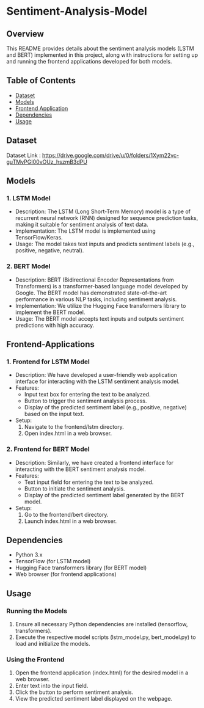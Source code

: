 # Sentiment-Analysis-Model

## Overview
This README provides details about the sentiment analysis models (LSTM and BERT) implemented in this project, along with instructions for setting up and running the frontend applications developed for both models.

## Table of Contents
- [Dataset](#Dataset)
- [Models](#Models)
- [Frontend Application](#Frontend-Application)
- [Dependencies](#Dependencies)
- [Usage](#Usage)

## Dataset 
Dataset Link : https://drive.google.com/drive/u/0/folders/1Xym22vc-guTMvPGI00vOUz_hszmB3dPU

## Models
### 1. LSTM Model
- Description: The LSTM (Long Short-Term Memory) model is a type of recurrent neural network (RNN) designed for sequence prediction tasks, making it suitable for sentiment analysis of text data.
- Implementation: The LSTM model is implemented using TensorFlow/Keras.
- Usage: The model takes text inputs and predicts sentiment labels (e.g., positive, negative, neutral).
### 2. BERT Model
- Description: BERT (Bidirectional Encoder Representations from Transformers) is a transformer-based language model developed by Google. The BERT model has demonstrated state-of-the-art performance in various NLP tasks, including sentiment analysis.
- Implementation: We utilize the Hugging Face transformers library to implement the BERT model.
- Usage: The BERT model accepts text inputs and outputs sentiment predictions with high accuracy.

## Frontend-Applications
### 1. Frontend for LSTM Model
- Description: We have developed a user-friendly web application interface for interacting with the LSTM sentiment analysis model.
- Features:
   - Input text box for entering the text to be analyzed.
   - Button to trigger the sentiment analysis process.
   - Display of the predicted sentiment label (e.g., positive, negative) based on the input text.
- Setup:
   1. Navigate to the frontend/lstm directory.
   2. Open index.html in a web browser.
### 2. Frontend for BERT Model
- Description: Similarly, we have created a frontend interface for interacting with the BERT sentiment analysis model.
- Features:
  - Text input field for entering the text to be analyzed.
  - Button to initiate the sentiment analysis.
  - Display of the predicted sentiment label generated by the BERT model.
- Setup:
  1. Go to the frontend/bert directory.
   2. Launch index.html in a web browser.
   
## Dependencies
- Python 3.x
- TensorFlow (for LSTM model)
- Hugging Face transformers library (for BERT model)
- Web browser (for frontend applications)
  
## Usage
### Running the Models
1. Ensure all necessary Python dependencies are installed (tensorflow, transformers).
2. Execute the respective model scripts (lstm_model.py, bert_model.py) to load and initialize the models.
### Using the Frontend
1. Open the frontend application (index.html) for the desired model in a web browser.
2. Enter text into the input field.
3. Click the button to perform sentiment analysis.
4. View the predicted sentiment label displayed on the webpage.


